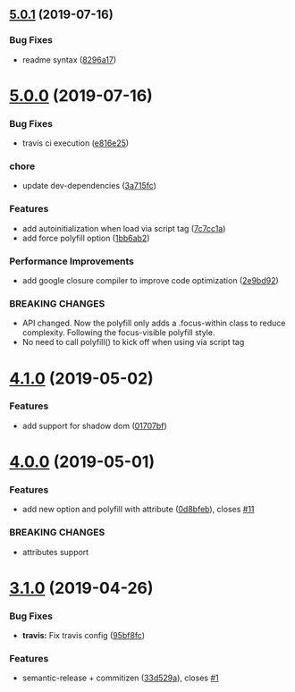 ## [5.0.1](https://github.com/matteobad/focus-within-polyfill/compare/v5.0.0...v5.0.1) (2019-07-16)


### Bug Fixes

* readme syntax ([8296a17](https://github.com/matteobad/focus-within-polyfill/commit/8296a17))

# [5.0.0](https://github.com/matteobad/focus-within-polyfill/compare/v4.1.0...v5.0.0) (2019-07-16)


### Bug Fixes

* travis ci execution ([e816e25](https://github.com/matteobad/focus-within-polyfill/commit/e816e25))


### chore

* update dev-dependencies ([3a715fc](https://github.com/matteobad/focus-within-polyfill/commit/3a715fc))


### Features

* add autoinitialization when load via script tag ([7c7cc1a](https://github.com/matteobad/focus-within-polyfill/commit/7c7cc1a))
* add force polyfill option ([1bb6ab2](https://github.com/matteobad/focus-within-polyfill/commit/1bb6ab2))


### Performance Improvements

* add google closure compiler to improve code optimization ([2e9bd92](https://github.com/matteobad/focus-within-polyfill/commit/2e9bd92))


### BREAKING CHANGES

* API changed. Now the polyfill only adds a .focus-within class to reduce complexity.
Following the focus-visible polyfill style.
* No need to call polyfill() to kick off when using via script tag

# [4.1.0](https://github.com/matteobad/focus-within-polyfill/compare/v4.0.0...v4.1.0) (2019-05-02)


### Features

* add support for shadow dom ([01707bf](https://github.com/matteobad/focus-within-polyfill/commit/01707bf))

# [4.0.0](https://github.com/matteobad/focus-within-polyfill/compare/v3.1.0...v4.0.0) (2019-05-01)


### Features

* add new option and polyfill with attribute ([0d8bfeb](https://github.com/matteobad/focus-within-polyfill/commit/0d8bfeb)), closes [#11](https://github.com/matteobad/focus-within-polyfill/issues/11)


### BREAKING CHANGES

* attributes support

# [3.1.0](https://github.com/matteobad/focus-within-polyfill/compare/v3.0.1...v3.1.0) (2019-04-26)


### Bug Fixes

* **travis:** Fix travis config ([95bf8fc](https://github.com/matteobad/focus-within-polyfill/commit/95bf8fc))


### Features

* semantic-release + commitizen ([33d529a](https://github.com/matteobad/focus-within-polyfill/commit/33d529a)), closes [#1](https://github.com/matteobad/focus-within-polyfill/issues/1)
